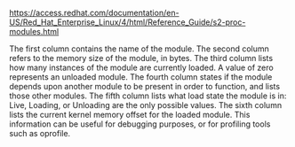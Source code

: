 https://access.redhat.com/documentation/en-US/Red_Hat_Enterprise_Linux/4/html/Reference_Guide/s2-proc-modules.html

The first column contains the name of the module.
The second column refers to the memory size of the module, in bytes.
The third column lists how many instances of the module are currently loaded. A value of zero represents an unloaded module.
The fourth column states if the module depends upon another module to be present in order to function, and lists those other modules.
The fifth column lists what load state the module is in: Live, Loading, or Unloading are the only possible values.
The sixth column lists the current kernel memory offset for the loaded module. This information can be useful for debugging purposes, or for profiling tools such as oprofile.
